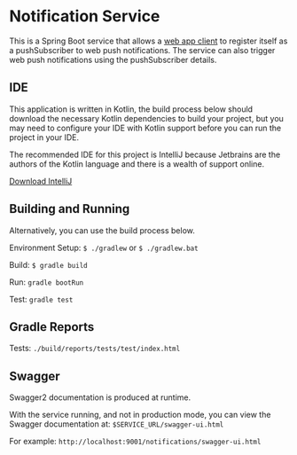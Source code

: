 # Notification Service

This is a Spring Boot service that allows a [web app client](http://udcbitbucket.lgnet.co.uk/projects/CS/repos/web-push-notification-client/browse) to register itself as a pushSubscriber to web push notifications. The service can also trigger web push notifications using the pushSubscriber details.


## IDE

This application is written in Kotlin, the build process below should download the necessary Kotlin dependencies to build your project, but you may need to configure your IDE with Kotlin support before you can run the project in your IDE.
 
The recommended IDE for this project is IntelliJ because Jetbrains are the authors of the Kotlin language and there is a wealth of support online.

[Download IntelliJ](https://www.jetbrains.com/idea/download/)

## Building and Running

Alternatively, you can use the build process below.

Environment Setup: ``$ ./gradlew`` or ``$ ./gradlew.bat``

Build: ``$ gradle build``

Run: ``gradle bootRun``

Test: ``gradle test``

## Gradle Reports

Tests: ``./build/reports/tests/test/index.html``

## Swagger

Swagger2 documentation is produced at runtime.

With the service running, and not in production mode, you can view the Swagger documentation at: ``$SERVICE_URL/swagger-ui.html``

For example:
``http://localhost:9001/notifications/swagger-ui.html``
